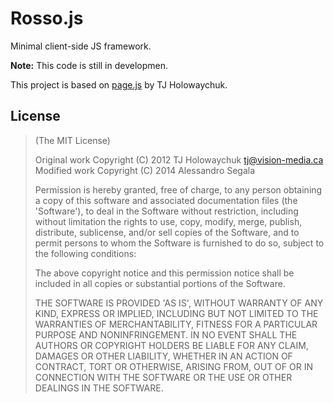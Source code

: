 # Rosso.js

Minimal client-side JS framework.

**Note:** This code is still in developmen.

This project is based on [page.js][pagejs] by TJ Holowaychuk.

## License

> (The MIT License)
> 
> Original work Copyright (C) 2012 TJ Holowaychuk <tj@vision-media.ca>
> Modified work Copyright (C) 2014 Alessandro Segala
> 
> Permission is hereby granted, free of charge, to any person obtaining a copy of this software and associated documentation files (the 'Software'), to deal in the Software without restriction, including without limitation the rights to use, copy, modify, merge, publish, distribute, sublicense, and/or sell copies of the Software, and to permit persons to whom the Software is furnished to do so, subject to the following conditions:
> 
> The above copyright notice and this permission notice shall be included in all copies or substantial portions of the Software.
> 
> THE SOFTWARE IS PROVIDED 'AS IS', WITHOUT WARRANTY OF ANY KIND, EXPRESS OR IMPLIED, INCLUDING BUT NOT LIMITED TO THE WARRANTIES OF MERCHANTABILITY, FITNESS FOR A PARTICULAR PURPOSE AND NONINFRINGEMENT. IN NO EVENT SHALL THE AUTHORS OR COPYRIGHT HOLDERS BE LIABLE FOR ANY CLAIM, DAMAGES OR OTHER LIABILITY, WHETHER IN AN ACTION OF CONTRACT, TORT OR OTHERWISE, ARISING FROM, OUT OF OR IN CONNECTION WITH THE SOFTWARE OR THE USE OR OTHER DEALINGS IN THE SOFTWARE.


[pagejs]: https://github.com/tj/page.js